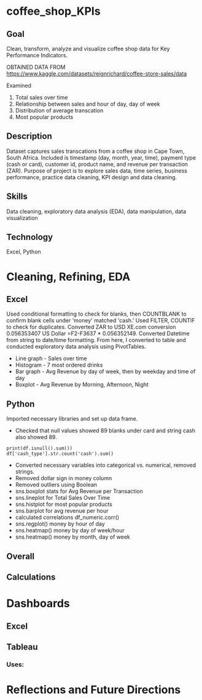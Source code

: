 # coffee_shop_KPIs

## **Goal**
Clean, transform, analyze and visualize coffee shop data for Key Performance Indicators.

OBTAINED DATA FROM https://www.kaggle.com/datasets/reignrichard/coffee-store-sales/data 

Examined
1. Total sales over time
2. Relationship between sales and hour of day, day of week
3. Distribution of average transcation
4. Most popular products

## Description
Dataset captures sales transcations from a coffee shop in Cape Town, South Africa. Included is timestamp (day, month, year, time), payment type (cash or card), customer id, product name, and revenue per transaction (ZAR). Purpose of project is to explore sales data, time series, business performance, practice data cleaning, KPI design and data cleaning.

## Skills
Data cleaning, exploratory data analysis (EDA), data manipulation, data visualization

## Technology
Excel, Python

# Cleaning, Refining, EDA

## Excel 
Used conditional formatting to check for blanks, then COUNTBLANK to confirm blank cells under 'money' matched 'cash.' Used FILTER, COUNTIF to check for duplicates. Converted ZAR to USD XE.com conversion 0.056353407 US Dollar =F2-F3637 * 0.056352149. Converted Datetime from string to date/time formatting. From here, I converted to table and conducted exploratory data analysis using PivotTables. 

- Line graph - Sales over time
- Histogram - 7 most ordered drinks
- Bar graph - Avg Revenue by day of week, then by weekday and time of day
- Boxplot - Avg Revenue by Morning, Afternoon, Night

## Python
Imported necessary libraries and set up data frame. 

- Checked that null values showed 89 blanks under card and string cash also showed 89.
```
print(df.isnull().sum())
df['cash_type'].str.count('cash').sum()
```
- Converted necessary variables into categorical vs. numerical, removed strings.
- Removed dollar sign in money column
- Removed outliers using Boolean
- sns.boxplot stats for Avg Revenue per Transaction
- sns.lineplot for Total Sales Over Time
- sns.histplot for most popular products
- sns.barplot for avg revenue per hour
- calculated correlations df_numeric.corr()
- sns.regplot() money by hour of day
- sns.heatmap() money by day of week/hour
- sns.heatmap() money by month, day of week

## Overall


## Calculations


  # Dashboards

  ## Excel


  ## Tableau


  ### Uses: 


  # Reflections and Future Directions


